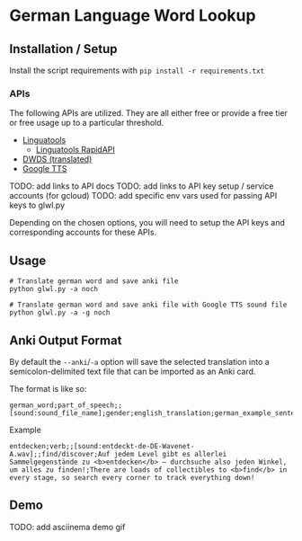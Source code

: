 # German Language Word Lookup

## Installation / Setup
Install the script requirements with `pip install -r requirements.txt`

### APIs
The following APIs are utilized. They are all either free or provide a free tier or
free usage up to a particular threshold.
- [Linguatools](https://linguatools.org/language-apis/linguatools-translate-api/)
    - [Linguatools RapidAPI](https://rapidapi.com/petapro/api/linguatools-translate)
- [DWDS (translated)](https://www-dwds-de.translate.goog/d/api?_x_tr_sl=de&_x_tr_tl=en&_x_tr_hl=en&_x_tr_pto=wapp#ipa)
- [Google TTS](https://codelabs.developers.google.com/codelabs/cloud-translation-python3#4)

TODO: add links to API docs
TODO: add links to API key setup / service accounts (for gcloud)
TODO: add specific env vars used for passing API keys to glwl.py

Depending on the chosen options, you will need to setup the API keys and corresponding
accounts for these APIs.

## Usage
```
# Translate german word and save anki file
python glwl.py -a noch

# Translate german word and save anki file with Google TTS sound file
python glwl.py -a -g noch
```

## Anki Output Format
By default the `--anki`/`-a` option will save the selected translation into a
semicolon-delimited text file that can be imported as an Anki card.

The format is like so:
```
german_word;part_of_speech;;[sound:sound_file_name];gender;english_translation;german_example_sentence;translated_example_sentence
```

Example
```
entdecken;verb;;[sound:entdeckt-de-DE-Wavenet-A.wav];;find/discover;Auf jedem Level gibt es allerlei Sammelgegenstände zu <b>entdecken</b> – durchsuche also jeden Winkel, um alles zu finden!;There are loads of collectibles to <b>find</b> in every stage, so search every corner to track everything down!
```

## Demo
TODO: add asciinema demo gif

